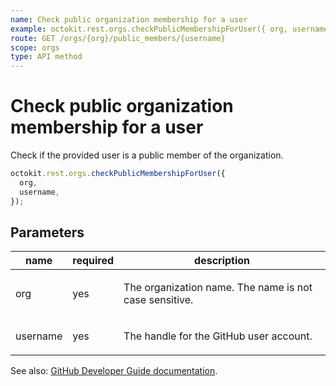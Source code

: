 ```yaml
---
name: Check public organization membership for a user
example: octokit.rest.orgs.checkPublicMembershipForUser({ org, username })
route: GET /orgs/{org}/public_members/{username}
scope: orgs
type: API method
---
```


# Check public organization membership for a user

Check if the provided user is a public member of the organization.

```js
octokit.rest.orgs.checkPublicMembershipForUser({
  org,
  username,
});
```

## Parameters

<table>
  <thead>
    <tr>
      <th>name</th>
      <th>required</th>
      <th>description</th>
    </tr>
  </thead>
  <tbody>
    <tr><td>org</td><td>yes</td><td>

The organization name. The name is not case sensitive.

</td></tr>
<tr><td>username</td><td>yes</td><td>

The handle for the GitHub user account.

</td></tr>
  </tbody>
</table>

See also: [GitHub Developer Guide documentation](https://docs.github.com/rest/reference/orgs#check-public-organization-membership-for-a-user).
